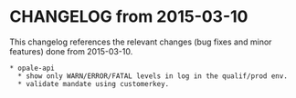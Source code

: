 CHANGELOG from 2015-03-10
===================

This changelog references the relevant changes (bug fixes and minor features) done
from 2015-03-10.


    * opale-api
      * show only WARN/ERROR/FATAL levels in log in the qualif/prod env.
	  * validate mandate using customerkey.
